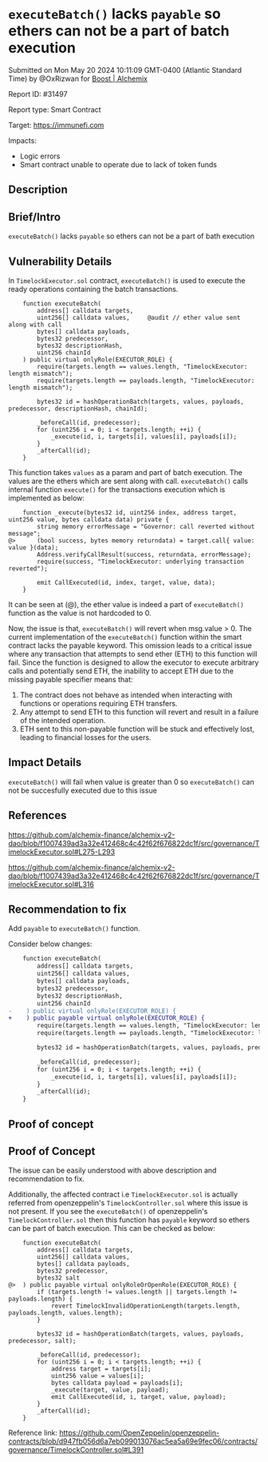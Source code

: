 
# `executeBatch()` lacks `payable` so ethers can not be a part of batch execution

Submitted on Mon May 20 2024 10:11:09 GMT-0400 (Atlantic Standard Time) by @OxRizwan for [Boost | Alchemix](https://immunefi.com/bounty/alchemix-boost/)

Report ID: #31497

Report type: Smart Contract

Target: https://immunefi.com

Impacts:
- Logic errors
- Smart contract unable to operate due to lack of token funds

## Description
## Brief/Intro
`executeBatch()` lacks `payable` so ethers can not be a part of bath execution

## Vulnerability Details

In `TimelockExecutor.sol` contract, `executeBatch()` is used to execute the ready operations containing the batch transactions.

```solidity
    function executeBatch(
        address[] calldata targets,
        uint256[] calldata values,     @audit // ether value sent along with call
        bytes[] calldata payloads,
        bytes32 predecessor,
        bytes32 descriptionHash,
        uint256 chainId
    ) public virtual onlyRole(EXECUTOR_ROLE) {
        require(targets.length == values.length, "TimelockExecutor: length mismatch");
        require(targets.length == payloads.length, "TimelockExecutor: length mismatch");

        bytes32 id = hashOperationBatch(targets, values, payloads, predecessor, descriptionHash, chainId);

        _beforeCall(id, predecessor);
        for (uint256 i = 0; i < targets.length; ++i) {
            _execute(id, i, targets[i], values[i], payloads[i]);
        }
        _afterCall(id);
    }
```

This function takes `values` as a param and part of batch execution. The values are the ethers which are sent along with call. `executeBatch()` calls internal function `execute()` for the transactions execution which is implemented as below:

```solidity
    function _execute(bytes32 id, uint256 index, address target, uint256 value, bytes calldata data) private {
        string memory errorMessage = "Governor: call reverted without message";
@>      (bool success, bytes memory returndata) = target.call{ value: value }(data);
        Address.verifyCallResult(success, returndata, errorMessage);
        require(success, "TimelockExecutor: underlying transaction reverted");

        emit CallExecuted(id, index, target, value, data);
    }
```

It can be seen at (@), the ether value is indeed a part of `executeBatch()` function as the value is not hardcoded to 0. 

Now, the issue is that, `executeBatch()` will revert when msg.value > 0. The current implementation of the `executeBatch()` function within the smart contract lacks the payable keyword. This omission leads to a critical issue where any transaction that attempts to send ether (ETH) to this function will fail. Since the function is designed to allow the executor to execute arbitrary calls and potentially send ETH, the inability to accept ETH due to the missing payable specifier means that:

1) The contract does not behave as intended when interacting with functions or operations requiring ETH transfers.
2) Any attempt to send ETH to this function will revert and result in a failure of the intended operation.
3) ETH sent to this non-payable function will be stuck and effectively lost, leading to financial losses for the users.

## Impact Details
`executeBatch()` will fail when value is greater than 0 so `executeBatch()` can not be succesfully executed due to this issue

## References
https://github.com/alchemix-finance/alchemix-v2-dao/blob/f1007439ad3a32e412468c4c42f62f676822dc1f/src/governance/TimelockExecutor.sol#L275-L293

https://github.com/alchemix-finance/alchemix-v2-dao/blob/f1007439ad3a32e412468c4c42f62f676822dc1f/src/governance/TimelockExecutor.sol#L316

## Recommendation to fix
Add `payable` to `executeBatch()` function.

Consider below changes:

```diff
    function executeBatch(
        address[] calldata targets,
        uint256[] calldata values,
        bytes[] calldata payloads,
        bytes32 predecessor,
        bytes32 descriptionHash,
        uint256 chainId
-    ) public virtual onlyRole(EXECUTOR_ROLE) {
+    ) public payable virtual onlyRole(EXECUTOR_ROLE) {
        require(targets.length == values.length, "TimelockExecutor: length mismatch");
        require(targets.length == payloads.length, "TimelockExecutor: length mismatch");

        bytes32 id = hashOperationBatch(targets, values, payloads, predecessor, descriptionHash, chainId);

        _beforeCall(id, predecessor);
        for (uint256 i = 0; i < targets.length; ++i) {
            _execute(id, i, targets[i], values[i], payloads[i]);
        }
        _afterCall(id);
    }
```
        
## Proof of concept
## Proof of Concept

The issue can be easily understood with above description and recommendation to fix.

Additionally, the affected contract i.e `TimelockExecutor.sol` is actually referred from openzeppelin's `TimelockController.sol` where this issue is not present. If you see the `executeBatch()` of openzeppelin's `TimelockController.sol` then this function has `payable` keyword so ethers can be  part of batch execution. This can be checked as below:

```solidity
    function executeBatch(
        address[] calldata targets,
        uint256[] calldata values,
        bytes[] calldata payloads,
        bytes32 predecessor,
        bytes32 salt
@>  ) public payable virtual onlyRoleOrOpenRole(EXECUTOR_ROLE) {
        if (targets.length != values.length || targets.length != payloads.length) {
            revert TimelockInvalidOperationLength(targets.length, payloads.length, values.length);
        }

        bytes32 id = hashOperationBatch(targets, values, payloads, predecessor, salt);

        _beforeCall(id, predecessor);
        for (uint256 i = 0; i < targets.length; ++i) {
            address target = targets[i];
            uint256 value = values[i];
            bytes calldata payload = payloads[i];
            _execute(target, value, payload);
            emit CallExecuted(id, i, target, value, payload);
        }
        _afterCall(id);
    }
```
Reference link: https://github.com/OpenZeppelin/openzeppelin-contracts/blob/d947fb056d6a7eb099013076ac5ea5a69e9fec06/contracts/governance/TimelockController.sol#L391